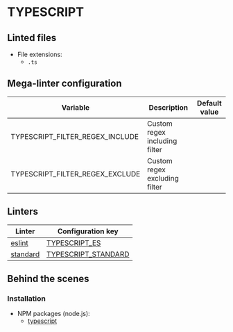<!-- markdownlint-disable MD003 MD020 MD033 MD041 -->
<!-- Generated by .automation/build.py, please do not update manually -->
<!-- Instead, update descriptor file at https://github.com/nvuillam/mega-linter/tree/master/megalinter/descriptors/typescript.yml -->
# TYPESCRIPT

## Linted files

- File extensions:
  - `.ts`

## Mega-linter configuration

| Variable | Description | Default value |
| ----------------- | -------------- | -------------- |
| TYPESCRIPT_FILTER_REGEX_INCLUDE | Custom regex including filter |  |
| TYPESCRIPT_FILTER_REGEX_EXCLUDE | Custom regex excluding filter |  |

## Linters

| Linter | Configuration key |
| ------ | ----------------- |
| [eslint](typescript_eslint.md) | [TYPESCRIPT_ES](typescript_eslint.md) |
| [standard](typescript_standard.md) | [TYPESCRIPT_STANDARD](typescript_standard.md) |

## Behind the scenes

### Installation

- NPM packages (node.js):
  - [typescript](https://www.npmjs.com/package/typescript)
